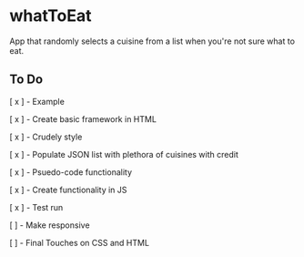 # whatToEat
App that randomly selects a cuisine from a list when you're not sure what to eat.

## To Do

[ x ] - Example

[ x ] - Create basic framework in HTML

[ x ] - Crudely style

[ x ] - Populate JSON list with plethora of cuisines with credit

[ x ] - Psuedo-code functionality

[ x ] - Create functionality in JS

[ x ] - Test run

[ ] - Make responsive

[ ] - Final Touches on CSS and HTML